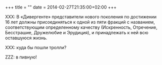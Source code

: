 +++
title = ""
date = 2014-02-27T21:35:00+02:00
+++

XXX: В «Дивергенте» представители нового поколения по достижении 16 лет должны присоединяться к одной из пяти фракций с названием, соответствующим определенному качеству (Искренность, Отречение, Бесстрашие, Дружелюбие и Эрудиция), и принадлежать к ней всю оставшуюся жизнь.


XXX: куда бы пошли тролли?


ZZZ: в пивную!


